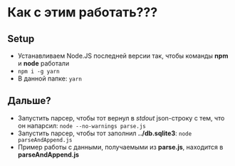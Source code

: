 # Как с этим работать???
## Setup
* Устанавливаем Node.JS последней версии так, чтобы команды **npm** и **node** работали
* ```npm i -g yarn```
* В данной папке: ```yarn```

## Дальше?
* Запустить парсер, чтобы тот вернул в *stdout* json-строку с тем, что он напарсил: ```node --no-warnings parse.js```
* Запустить парсер, чтобы тот заполнил **../db.sqlite3**: ```node parseAndAppend.js```
* Пример работы с данными, получаемыми из **parse.js**, находится в **parseAndAppend.js**

